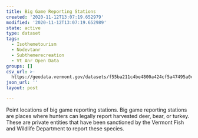 ```yaml
---
title: Big Game Reporting Stations
created: '2020-11-12T13:07:19.652979'
modified: '2020-11-12T13:07:19.652989'
state: active
type: dataset
tags:
  - Isothemetourism
  - Nodevtanr
  - Subthemerecreation
  - Vt Anr Open Data
groups: []
csv_url: >-
  https://geodata.vermont.gov/datasets/f55ba211c4be4800a424cf5a47495a0c_167.csv?outSR=%7B%22latestWkid%22%3A32145%2C%22wkid%22%3A32145%7D
json_url: ''
layout: post

---
```

<div style='text-align:Left;'><div><p><span><span>Point locations of big game reporting stations. Big game reporting stations are places where hunters can legally report harvested deer, bear, or turkey. These are private entities that have been sanctioned by the Vermont Fish and Wildlife Department to report these species.</span></span></p></div></div>
